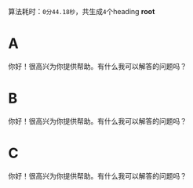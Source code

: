 算法耗时：`0分44.18秒`，共生成`4`个heading
**root**
# A
你好！很高兴为你提供帮助。有什么我可以解答的问题吗？
# B
你好！很高兴为你提供帮助。有什么我可以解答的问题吗？
# C
你好！很高兴为你提供帮助。有什么我可以解答的问题吗？
